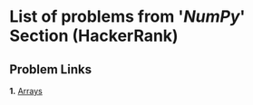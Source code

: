 # List of problems from '*NumPy*' Section (HackerRank)

## Problem Links 

**1.** [Arrays](https://www.hackerrank.com/challenges/np-arrays/problem)
